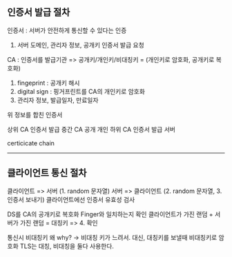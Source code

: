 ## 인증서 발급 절차

인증서 : 서버가 안전하게 통신할 수 있다는 인증
1. 서버 도메인, 관리자 정보, 공개키 인증서 발급 요청

CA : 인증서를 발급기관 => 공개키/개인키/비대칭키 = (개인키로 암호화, 공개키로 복호화)
1. fingeprint : 공개키 해시
2. digital sign : 핑거프린트를 CA의 개인키로 암호화
3. 관리자 정보, 발급일자, 만료일자

위 정보를 합친 인증서

상위 CA
	인증서 발급
중간 CA
	공개 개인
하위 CA
	인증서 발급
서버

certicicate chain

-------
## 클라이언트 통신 절차

클라이언트 => 서버 (1. random 문자열)
서버 => 클라이언트 (2. random 문자열, 3. 인증서 보내기)
클라이언트에선 인증서 유효성 검사

DS를 CA의 공개키로 복호화 Finger와 일치하는지 확인
클라이언트가 가진 랜덤 + 서버가 가진 랜덤 = 대칭키 => 4. 확인

통신시 비대칭키 왜 why?
-> 비대칭 키가 느려서.
대신, 대칭키를 보낼때 비대칭키로 암호화
TLS는 대칭, 비대칭을 둘다 사용한다.